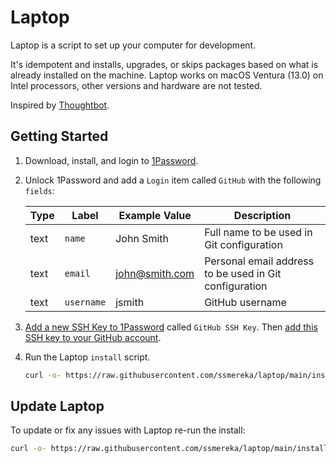 # Laptop
Laptop is a script to set up your computer for development. 

It's idempotent and installs, upgrades, or skips packages based on what is already installed on the machine.
Laptop works on macOS Ventura (13.0) on Intel processors, other versions and hardware are not tested.

Inspired by [Thoughtbot](https://github.com/thoughtbot/laptop).

## Getting Started

1. Download, install, and login to [1Password](https://downloads.1password.com/mac/1Password.zip).

2. Unlock 1Password and add a `Login` item called `GitHub` with the following `fields`:

    | Type | Label | Example Value | Description |
    | -----| ----- | ------------- | ----------- |
    | text | `name` | John Smith | Full name to be used in Git configuration |
    | text | `email` | john@smith.com | Personal email address to be used in Git configuration |
    | text | `username` | jsmith | GitHub username |

3. [Add a new SSH Key to 1Password](https://developer.1password.com/docs/ssh/get-started#step-1-generate-an-ssh-key) called `GitHub SSH Key`. Then [add this SSH key to your GitHub account](https://developer.1password.com/docs/ssh/get-started#step-2-upload-your-public-key-on-github).

4. Run the Laptop `install` script.

    ```bash
    curl -o- https://raw.githubusercontent.com/ssmereka/laptop/main/install | bash
    ```

## Update Laptop

To update or fix any issues with Laptop re-run the install:

```bash
curl -o- https://raw.githubusercontent.com/ssmereka/laptop/main/install | bash
```
